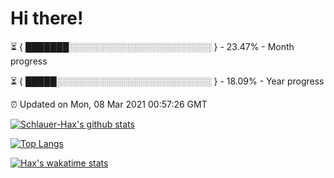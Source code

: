 # Hi there!

⏳ { ███████░░░░░░░░░░░░░░░░░░░░░░░ } - 23.47% - Month progress

⏳ { █████░░░░░░░░░░░░░░░░░░░░░░░░░ } - 18.09% - Year progress

⏰ Updated on Mon, 08 Mar 2021 00:57:26 GMT


[![Schlauer-Hax's github stats](https://github-readme-stats.vercel.app/api?username=Schlauer-Hax&show_icons=true&theme=dark&count_private=true)](https://github.com/Schlauer-Hax)


[![Top Langs](https://github-readme-stats.vercel.app/api/top-langs/?username=Schlauer-Hax&layout=compact&theme=dark)](https://github.com/Schlauer-Hax?tab=repositories)


[![Hax's wakatime stats](https://github-readme-stats.vercel.app/api/wakatime?username=Hax&theme=dark)](https://wakatime.com/@Hax)

